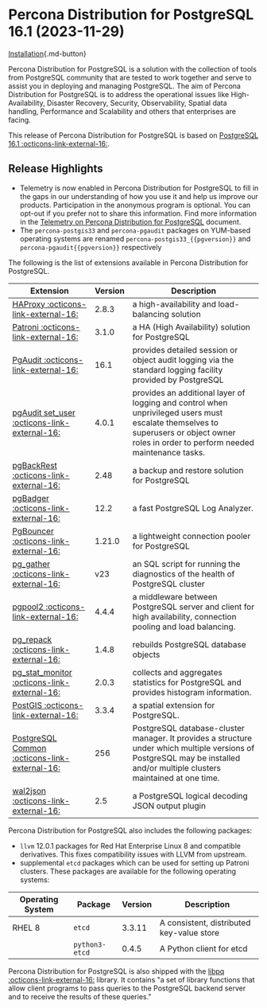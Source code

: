 # Percona Distribution for PostgreSQL 16.1 (2023-11-29)

[Installation](installing.md){.md-button}

Percona Distribution for PostgreSQL is a solution with the collection of tools from PostgreSQL community that are tested to work together and serve to assist you in deploying and managing PostgreSQL. The aim of Percona Distribution for PostgreSQL is to address the operational issues like High-Availability, Disaster Recovery, Security, Observability, Spatial data handling, Performance and Scalability and others that enterprises are facing.

This release of Percona Distribution for PostgreSQL is based on [PostgreSQL 16.1 :octicons-link-external-16:](https://www.postgresql.org/docs/16/release-16-1.html). 

## Release Highlights

* Telemetry is now enabled in Percona Distribution for PostgreSQL to fill in the gaps in our understanding of how you use it and help us improve our products. Participation in the anonymous program is optional. You can opt-out if you prefer not to share this information. Find more information in the [Telemetry on Percona Distribution for PostgreSQL](telemetry.md) document.
* The `percona-postgis33` and `percona-pgaudit` packages on YUM-based operating systems are renamed `percona-postgis33_{{pgversion}}` and `percona-pgaudit{{pgversion}}` respectively


The following is the list of extensions available in Percona Distribution for PostgreSQL.

| Extension           | Version        | Description                  |
| ------------------- | -------------- | ---------------------------- |
|[HAProxy :octicons-link-external-16:](http://www.haproxy.org/) | 2.8.3 | a high-availability and load-balancing solution |
| [Patroni :octicons-link-external-16:](https://patroni.readthedocs.io/en/latest/) | 3.1.0 | a HA (High Availability) solution for PostgreSQL |
| [PgAudit :octicons-link-external-16:](https://www.pgaudit.org/)             | 16.1   | provides detailed session or object audit logging via the standard logging facility provided by PostgreSQL                |
| [pgAudit set_user :octicons-link-external-16:](https://github.com/pgaudit/set_user)| 4.0.1 | provides an additional layer of logging and control when unprivileged users must escalate themselves to superusers or object owner roles in order to perform needed maintenance tasks.|
| [pgBackRest :octicons-link-external-16:](https://pgbackrest.org/)           | 2.48    | a backup and restore solution for PostgreSQL       |
|[pgBadger :octicons-link-external-16:](https://github.com/darold/pgbadger)   | 12.2     | a fast PostgreSQL Log Analyzer.|
|[PgBouncer :octicons-link-external-16:](https://www.pgbouncer.org/)          |1.21.0    | a lightweight connection pooler for PostgreSQL|
| [pg_gather :octicons-link-external-16:](https://github.com/jobinau/pg_gather)| v23     | an SQL script for running the diagnostics of the health of PostgreSQL cluster |
| [pgpool2 :octicons-link-external-16:](https://git.postgresql.org/gitweb/?p=pgpool2.git;a=summary) | 4.4.4 | a middleware between PostgreSQL server and client for high availability, connection pooling and load balancing.|
| [pg_repack :octicons-link-external-16:](https://github.com/reorg/pg_repack) | 1.4.8   | rebuilds PostgreSQL database objects           |
| [pg_stat_monitor :octicons-link-external-16:](https://github.com/percona/pg_stat_monitor)|2.0.3 | collects and aggregates statistics for PostgreSQL and provides histogram information.|
| [PostGIS :octicons-link-external-16:](https://github.com/postgis/postgis) | 3.3.4 | a spatial extension for PostgreSQL.|
| [PostgreSQL Common :octicons-link-external-16:](https://salsa.debian.org/postgresql/postgresql-common)| 256 | PostgreSQL database-cluster manager. It provides a structure under which multiple versions of PostgreSQL may be installed and/or multiple clusters maintained at one time.|
|[wal2json :octicons-link-external-16:](https://github.com/eulerto/wal2json)  |2.5       | a PostgreSQL logical decoding JSON output plugin|

Percona Distribution for PostgreSQL also includes the following packages:

* `llvm` 12.0.1 packages for Red Hat Enterprise Linux 8 and compatible derivatives. This fixes compatibility issues with LLVM from upstream.
* supplemental `etcd` packages which can be used for setting up Patroni clusters. These packages are available for the following operating systems:

|  Operating System   | Package              | Version | Description        |
| ------------------- | ---------------------| --------| ------------------ |
| RHEL 8            | `etcd`               | 3.3.11  | A consistent, distributed key-value store|
|                     | `python3-etcd`| 0.4.5   | A Python client for etcd     |


                                                      
Percona Distribution for PostgreSQL is also shipped with the [libpq :octicons-link-external-16:](https://www.postgresql.org/docs/16/libpq.html) library. It contains "a set of
library functions that allow client programs to pass queries to the PostgreSQL
backend server and to receive the results of these queries." 
